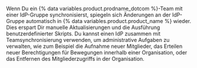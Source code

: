 Wenn Du ein {% data variables.product.prodname_dotcom %}-Team mit einer IdP-Gruppe synchronisierst, spiegeln sich Änderungen an der IdP-Gruppe automatisch in {% data variables.product.product_name %} wieder. Dies erspart Dir manuelle Aktualisierungen und die Ausführung benutzerdefinierter Skripts. Du kannst einen IdP zusammen mit Teamsynchronisierung verwenden, um administrative Aufgaben zu verwalten, wie zum Beispiel die Aufnahme neuer Mitglieder, das Erteilen neuer Berechtigungen für Bewegungen innerhalb einer Organisation, oder das Entfernen des Mitgliederzugriffs in der Organisation.
